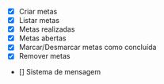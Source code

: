 - [x] Criar metas
- [x] Listar metas
- [x] Metas realizadas
- [x] Metas abertas
- [x] Marcar/Desmarcar metas como concluída
- [x] Remover metas
- [] Sistema de mensagem
